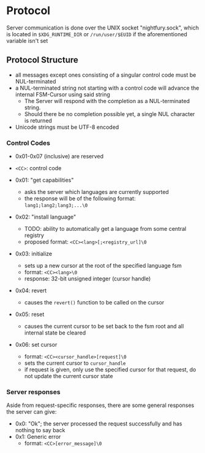 # Protocol

Server communication is done over the UNIX socket "nightfury.sock", which is located in `$XDG_RUNTIME_DIR` or `/run/user/$EUID` if the aforementioned variable isn't set

## Protocol Structure

- all messages except ones consisting of a singular control code must be NUL-terminated
- a NUL-terminated string not starting with a control code will advance the internal FSM-Cursor using said string
  - The Server will respond with the completion as a NUL-terminated string.
  - Should there be no completion possible yet, a single NUL character is returned
- Unicode strings must be UTF-8 encoded

### Control Codes

- 0x01-0x07 (inclusive) are reserved
- `<CC>`: control code

- 0x01: "get capabilities"
  - asks the server which languages are currently supported
  - the response will be of the following format: `lang1;lang2;lang3;...\0`
- 0x02: "install language"
  - TODO: ability to automatically get a language from some central registry
  - proposed format: `<CC><lang>[;<registry_url]\0`
- 0x03: initialize
  - sets up a new cursor at the root of the specified language fsm
  - format: `<CC><lang>\0`
  - response: 32-bit unsigned integer (cursor handle)
- 0x04: revert
  - causes the `revert()` function to be called on the cursor
- 0x05: reset
  - causes the current cursor to be set back to the fsm root and all internal state be cleared
- 0x06: set cursor
  - format: `<CC><cursor_handle>[request]\0`
  - sets the current cursor to `cursor_handle`
  - if request is given, only use the specified cursor for that request, do not update the current cursor state

### Server responses

Aside from request-specific responses, there are some general responses the server can give:

- 0x0: "Ok"; the server processed the request successfully and has nothing to say back
- 0x1: Generic error
  - format: `<CC>[error_message]\0`
